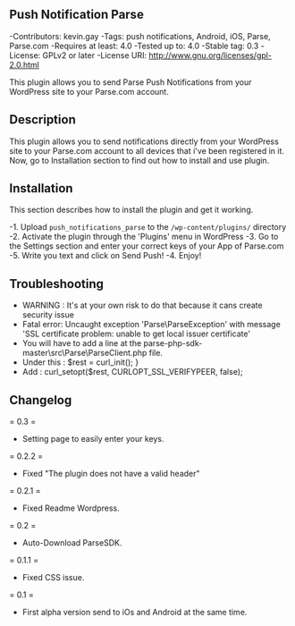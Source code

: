 Push Notification Parse
------------
-Contributors: kevin.gay
-Tags: push notifications, Android, iOS, Parse, Parse.com
-Requires at least: 4.0
-Tested up to: 4.0
-Stable tag: 0.3
-License: GPLv2 or later
-License URI: http://www.gnu.org/licenses/gpl-2.0.html

This plugin allows you to send Parse Push Notifications from your WordPress site to your Parse.com account.

Description
------------
This plugin allows you to send notifications directly from your WordPress site to your Parse.com account to all devices that i've been registered in it.
Now, go to Installation section to find out how to install and use plugin. 


Installation
------------
This section describes how to install the plugin and get it working.


-1. Upload `push_notifications_parse` to the `/wp-content/plugins/` directory
-2. Activate the plugin through the 'Plugins' menu in WordPress
-3. Go to the Settings section and enter your correct keys of your App of Parse.com
-5. Write you text and click on Send Push!
-4. Enjoy!

Troubleshooting	
------------
- WARNING : It's at your own risk to do that because it cans create security issue 
- Fatal error: Uncaught exception 'Parse\ParseException' with message 'SSL certificate problem: unable to get local issuer certificate' 
- You will have to add a line at the parse-php-sdk-master\src\Parse\ParseClient.php file.
- Under this : $rest = curl_init(); }
- Add : curl_setopt($rest, CURLOPT_SSL_VERIFYPEER, false);

Changelog		
------------

= 0.3 =
- Setting page to easily enter your keys.

= 0.2.2 =
- Fixed "The plugin does not have a valid header"		

= 0.2.1 =
- Fixed Readme Wordpress.

= 0.2 =	
- Auto-Download ParseSDK.

= 0.1.1 =	
- Fixed CSS issue.

= 0.1 =	
- First alpha version send to iOs and Android at the same time.
